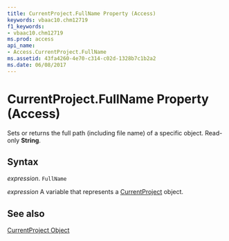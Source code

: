 ```yaml
---
title: CurrentProject.FullName Property (Access)
keywords: vbaac10.chm12719
f1_keywords:
- vbaac10.chm12719
ms.prod: access
api_name:
- Access.CurrentProject.FullName
ms.assetid: 43fa4260-4e70-c314-c02d-1328b7c1b2a2
ms.date: 06/08/2017
---
```



# CurrentProject.FullName Property (Access)

Sets or returns the full path (including file name) of a specific object. Read-only  **String**.


## Syntax

 _expression_. `FullName`

 _expression_ A variable that represents a [CurrentProject](Access.CurrentProject.md) object.


## See also


[CurrentProject Object](Access.CurrentProject.md)

